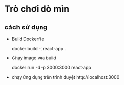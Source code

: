 # Trò chơi dò mìn

## cách sử dụng

- Build Dockerfile

  docker build -t react-app .
- Chạy image vừa build

  docker run -d -p 3000:3000 react-app
- chạy ứng dụng trên trình duyệt
  http://localhost:3000
